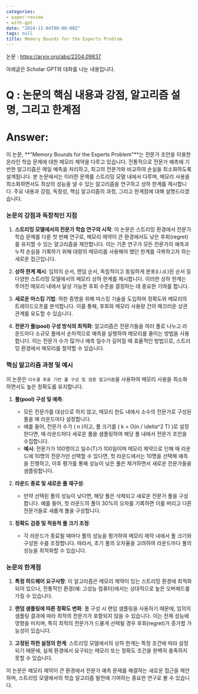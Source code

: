 ```yaml
---
categories:
- paper-review
- with-gpt
date: "2024-11-04T00:00:00Z"
tags: null
title: Memory Bounds for the Experts Problem
---
```



논문 : https://arxiv.org/abs/2204.09837


아래글은 Scholar GPT와 대화를 나눈 내용입니다.

# Q : 논문의 핵심 내용과 강점, 알고리즘 설명, 그리고 한계점

# Answer: 

이 논문, **"Memory Bounds for the Experts Problem"**는 전문가 조언을 이용한 온라인 학습 문제에 대한 메모리 제약을 다루고 있습니다. 전통적으로 전문가 예측에 기반한 알고리즘은 매일 예측을 처리하고, 최고의 전문가와 비교하여 손실을 최소화하도록 설계됩니다. 본 논문에서는 이러한 문제를 스트리밍 모델 내에서 다루며, 메모리 사용을 최소화하면서도 최상의 성능을 낼 수 있는 알고리즘을 연구하고 상하 한계를 제시합니다. 주요 내용과 강점, 독창성, 핵심 알고리즘의 과정, 그리고 한계점에 대해 설명드리겠습니다.

### 논문의 강점과 독창적인 지점

1. **스트리밍 모델에서의 전문가 학습 연구의 시작**: 이 논문은 스트리밍 환경에서 전문가 학습 문제를 다룬 첫 번째 연구로, 메모리 제약이 큰 환경에서도 낮은 후회(regret)를 유지할 수 있는 알고리즘을 제안합니다. 이는 기존 연구가 모든 전문가의 예측과 누적 손실을 기록하기 위해 대량의 메모리를 사용해야 했던 한계를 극복하고자 하는 새로운 접근입니다.

2. **상하 한계 제시**: 임의의 순서, 랜덤 순서, 독립적이고 동일하게 분포(i.i.d.)된 순서 등 다양한 스트리밍 모델에서의 메모리 상하 한계를 제시합니다. 이러한 상하 한계는 주어진 메모리 내에서 달성 가능한 후회 수준을 결정하는 데 중요한 기여를 합니다.

3. **새로운 마스킹 기법**: 하한 증명을 위해 마스킹 기술을 도입하여 정확도와 메모리의 트레이드오프를 분석합니다. 이를 통해, 후회와 메모리 사용량 간의 매끄러운 상관 관계를 유도할 수 있습니다.

4. **전문가 풀(pool) 구성 방식의 최적화**: 알고리즘은 전문가들을 여러 풀로 나누고 라운드마다 소규모 풀에서 순차적으로 예측을 실행하여 메모리를 줄이는 방법을 사용합니다. 이는 전문가 수가 많거나 예측 일수가 길어질 때 효율적인 방법으로, 스트리밍 환경에서 메모리를 절약할 수 있습니다.

### 핵심 알고리즘 과정 및 예시

이 논문은 `다수결 투표 기반 풀 구성 및 검증 알고리즘`을 사용하여 메모리 사용을 최소화하면서도 높은 정확도를 유지합니다.

1. **풀(pool) 구성 및 예측**:
   - 모든 전문가를 대상으로 하지 않고, 메모리 한도 내에서 소수의 전문가로 구성된 풀을 매 라운드마다 설정합니다.
   - 예를 들어, 전문가 수가 \( n \)이고, 풀 크기를 \( k = O(n / \delta^2 T) \)로 설정한다면, 매 라운드마다 새로운 풀을 샘플링하여 해당 풀 내에서 전문가 조언을 수집합니다.
   - **예시**: 전문가가 100명이고 일수(T)가 100일이며 메모리 제약으로 인해 매 라운드에 10명의 전문가만 선택할 수 있다면, 첫 라운드에서는 10명을 선택해 예측을 진행하고, 이후 평가를 통해 성능이 낮은 풀은 제거하면서 새로운 전문가들을 샘플링합니다.

2. **라운드 종료 및 새로운 풀 재구성**:
   - 만약 선택된 풀의 성능이 낮다면, 해당 풀은 삭제되고 새로운 전문가 풀을 구성합니다. 예를 들어, 첫 라운드의 풀이 30%의 오차를 기록하면 이를 버리고 다른 전문가들로 새롭게 풀을 구성합니다.

3. **정확도 검증 및 적응적 풀 크기 조정**:
   - 각 라운드가 종료될 때마다 풀의 성능을 평가하여 메모리 제약 내에서 풀 크기와 구성원 수를 조정합니다. 따라서, 초기 풀의 오차율을 고려하여 라운드마다 풀의 성능을 최적화할 수 있습니다.

### 논문의 한계점

1. **특정 하드웨어 요구사항**: 이 알고리즘은 메모리 제약이 있는 스트리밍 환경에 최적화되어 있으나, 전통적인 환경(예: 고성능 컴퓨터)에서는 상대적으로 높은 오버헤드를 가질 수 있습니다.

2. **랜덤 샘플링에 따른 정확도 변화**: 풀 구성 시 랜덤 샘플링을 사용하기 때문에, 임의의 샘플링 결과에 따라 최적의 전문가가 포함되지 않을 수 있습니다. 이는 전체 성능에 영향을 미치며, 특히 최적의 전문가가 드물게 선택될 경우 후회(regret)가 증가할 가능성이 있습니다.

3. **고정된 하한 설정의 한계**: 스트리밍 모델에서의 상하 한계는 특정 조건에 따라 설정되기 때문에, 실제 환경에서 요구되는 메모리 또는 정확도 조건을 완벽히 충족하지 못할 수 있습니다.

이 논문은 메모리 제약이 큰 환경에서 전문가 예측 문제를 해결하는 새로운 접근을 제안하며, 스트리밍 모델에서의 학습 알고리즘 발전에 기여하는 중요한 연구로 볼 수 있습니다.